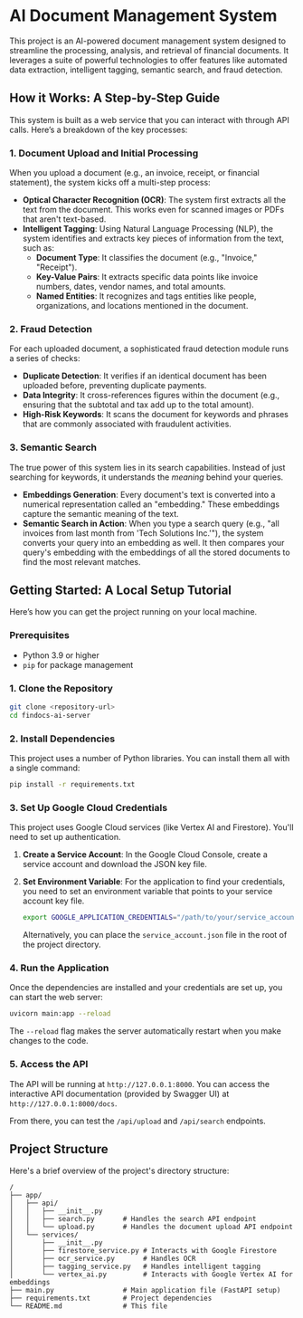 # AI Document Management System

This project is an AI-powered document management system designed to streamline the processing, analysis, and retrieval of financial documents. It leverages a suite of powerful technologies to offer features like automated data extraction, intelligent tagging, semantic search, and fraud detection.

## How it Works: A Step-by-Step Guide

This system is built as a web service that you can interact with through API calls. Here’s a breakdown of the key processes:

### 1. Document Upload and Initial Processing

When you upload a document (e.g., an invoice, receipt, or financial statement), the system kicks off a multi-step process:

- **Optical Character Recognition (OCR)**: The system first extracts all the text from the document. This works even for scanned images or PDFs that aren't text-based.
- **Intelligent Tagging**: Using Natural Language Processing (NLP), the system identifies and extracts key pieces of information from the text, such as:
    - **Document Type**: It classifies the document (e.g., "Invoice," "Receipt").
    - **Key-Value Pairs**: It extracts specific data points like invoice numbers, dates, vendor names, and total amounts.
    - **Named Entities**: It recognizes and tags entities like people, organizations, and locations mentioned in the document.

### 2. Fraud Detection

For each uploaded document, a sophisticated fraud detection module runs a series of checks:

- **Duplicate Detection**: It verifies if an identical document has been uploaded before, preventing duplicate payments.
- **Data Integrity**: It cross-references figures within the document (e.g., ensuring that the subtotal and tax add up to the total amount).
- **High-Risk Keywords**: It scans the document for keywords and phrases that are commonly associated with fraudulent activities.

### 3. Semantic Search

The true power of this system lies in its search capabilities. Instead of just searching for keywords, it understands the *meaning* behind your queries.

- **Embeddings Generation**: Every document's text is converted into a numerical representation called an "embedding." These embeddings capture the semantic meaning of the text.
- **Semantic Search in Action**: When you type a search query (e.g., "all invoices from last month from 'Tech Solutions Inc.'"), the system converts your query into an embedding as well. It then compares your query's embedding with the embeddings of all the stored documents to find the most relevant matches.

## Getting Started: A Local Setup Tutorial

Here’s how you can get the project running on your local machine.

### Prerequisites

- Python 3.9 or higher
- `pip` for package management

### 1. Clone the Repository

```bash
git clone <repository-url>
cd findocs-ai-server
```

### 2. Install Dependencies

This project uses a number of Python libraries. You can install them all with a single command:

```bash
pip install -r requirements.txt
```

### 3. Set Up Google Cloud Credentials

This project uses Google Cloud services (like Vertex AI and Firestore). You'll need to set up authentication.

1.  **Create a Service Account**: In the Google Cloud Console, create a service account and download the JSON key file.
2.  **Set Environment Variable**: For the application to find your credentials, you need to set an environment variable that points to your service account key file.

    ```bash
    export GOOGLE_APPLICATION_CREDENTIALS="/path/to/your/service_account.json"
    ```

    Alternatively, you can place the `service_account.json` file in the root of the project directory.

### 4. Run the Application

Once the dependencies are installed and your credentials are set up, you can start the web server:

```bash
uvicorn main:app --reload
```

The `--reload` flag makes the server automatically restart when you make changes to the code.

### 5. Access the API

The API will be running at `http://127.0.0.1:8000`. You can access the interactive API documentation (provided by Swagger UI) at `http://127.0.0.1:8000/docs`.

From there, you can test the `/api/upload` and `/api/search` endpoints.

## Project Structure

Here's a brief overview of the project's directory structure:

```
/
├── app/
│   ├── api/
│   │   ├── __init__.py
│   │   ├── search.py       # Handles the search API endpoint
│   │   └── upload.py       # Handles the document upload API endpoint
│   └── services/
│       ├── __init__.py
│       ├── firestore_service.py # Interacts with Google Firestore
│       ├── ocr_service.py       # Handles OCR
│       ├── tagging_service.py   # Handles intelligent tagging
│       └── vertex_ai.py         # Interacts with Google Vertex AI for embeddings
├── main.py                 # Main application file (FastAPI setup)
├── requirements.txt        # Project dependencies
└── README.md               # This file
```
